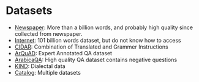 # Datasets
- [Newspaper](https://huggingface.co/datasets/abuelkhair-corpus/arabic_billion_words): More than a billion words, and probably high quality since collected from newspaper.
- [Internet](https://arxiv.org/abs/2405.01590): 101 billion words dataset, but do not know how to access
- [CIDAR](https://huggingface.co/datasets/arbml/CIDAR): Combination of Translated and Grammer Instructions
- [ArQuAD](https://github.com/RashaMObeidat/ArQuAD): Expert Annotated QA dataset
- [ArabicaQA](https://github.com/DataScienceUIBK/ArabicaQA#): High quality QA dataset contains negative questions
- [KIND](https://huggingface.co/datasets/KIND-Dataset/Open-ended_Questions_dialectal_data): Dialectal data
- [Catalog](https://medium.com/@amnahhmohammed/useful-arabic-datasets-for-machine-learning-engineers-working-in-nlp-d06ba6c5e96d): Multiple datasets
